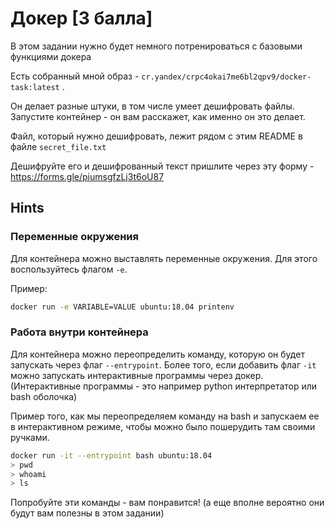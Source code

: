 # Докер [3 балла]

В этом задании нужно будет немного потренироваться с базовыми функциями докера

Есть собранный мной образ - `cr.yandex/crpc4okai7me6bl2qpv9/docker-task:latest` . 

Он делает разные штуки, в том числе умеет дешифровать файлы. Запустите контейнер - он вам расскажет, как именно он это делает.

Файл, который нужно дешифровать, лежит рядом с этим README в файле `secret_file.txt`

Дешифруйте его и дешифрованный текст пришлите через эту форму - https://forms.gle/piumsgfzLj3t6oU87

## Hints

### Переменные окружения
Для контейнера можно выставлять переменные окружения. Для этого воспользуйтесь флагом `-e`.

Пример:

```bash
docker run -e VARIABLE=VALUE ubuntu:18.04 printenv
```

### Работа внутри контейнера
Для контейнера можно переопределить команду, которую он будет запускать через флаг `--entrypoint`. 
Более того, если добавить флаг `-it` можно запускать интерактивные программы через докер. (Интерактивные программы - это например python интерпретатор или bash оболочка) 

Пример того, как мы переопределяем команду на bash и запускаем ее в интерактивном режиме, чтобы можно было пошерудить там своими ручками.

```bash
docker run -it --entrypoint bash ubuntu:18.04 
> pwd
> whoami
> ls
```

Попробуйте эти команды - вам понравится! (а еще вполне вероятно они будут вам полезны в этом задании)

